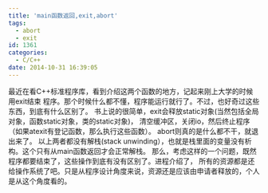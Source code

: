 ```yaml
---
title: 'main函数返回,exit,abort'
tags:
  - abort
  - exit
id: 1361
categories:
  - C/C++
date: 2014-10-31 16:39:05
---
```


最近在看C++标准程序库，看到介绍这两个函数的地方，记起来刚上大学的时候用exit结束
程序。那个时候什么都不懂，程序能运行就行了。不过，也好奇过这些东西，到底有什么区别了。
书上说的很简单，exit会释放static对象(当然包括全局对象，函数static对象，类的static对象)，
清空缓冲区，关闭io，然后终止程序（如果atexit有登记函数，那么执行这些函数）。
abort则真的是什么都不干，就退出来了。
以上两者都没有解栈(stack unwinding），也就是栈里面的变量没有析构。这个只有从main函数返回才会正常解栈。
那么，考虑这样的一个问题，既然程序都要结束了，这些操作到底有没有区别了。进程介绍了，
所有的资源都是还给操作系统了吧。只是从程序设计角度来说，资源还是应该由申请者释放的，个人是从这个角度看的。